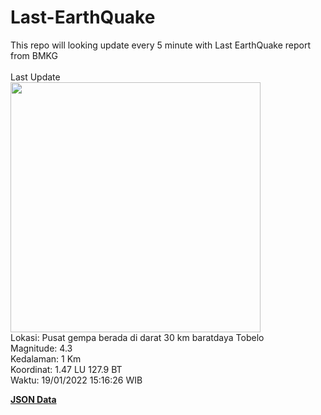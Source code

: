 # Last-EarthQuake
This repo will looking update every 5 minute with Last EarthQuake report from BMKG
<br>
<br>
Last Update
<br>
<img src="https://ews.bmkg.go.id/TEWS/data/20220119151626.mmi.jpg" width="400"/>
<br>
Lokasi: Pusat gempa berada di darat 30 km baratdaya Tobelo <br>
Magnitude: 4.3 <br>
Kedalaman: 1 Km <br>
Koordinat: 1.47 LU 127.9 BT <br>
Waktu: 19/01/2022 15:16:26 WIB <br>

<a href="./data/data.json">**JSON Data**</a>
